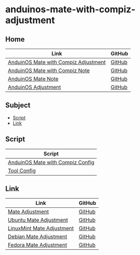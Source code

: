 

# anduinos-mate-with-compiz-adjustment




## Home

| Link | GitHub |
| ---- | ------ |
| [AnduinOS Mate with Compiz Adjustment](https://samwhelp.github.io/anduinos-mate-with-compiz-adjustment/) | [GitHub](https://github.com/samwhelp/anduinos-mate-with-compiz-adjustment) |
| [AnduinOS Mate with Compiz Note](https://samwhelp.github.io/note-about-anduinos-mate-with-compiz/) | [GitHub](https://github.com/samwhelp/note-about-anduinos-mate-with-compiz) |
| [AnduinOS Mate Note](https://samwhelp.github.io/note-about-anduinos-mate/) | [GitHub](https://github.com/samwhelp/note-about-anduinos-mate) |
| [AnduinOS Adjustment](https://samwhelp.github.io/anduinos-adjustment/) | [GitHub](https://github.com/samwhelp/anduinos-adjustment) |




## Subject

* [Script](#script)
* [Link](#link)




## Script

| Script |
| ------ |
| [AnduinOS Mate with Compiz Config](https://github.com/samwhelp/anduinos-mate-with-compiz-adjustment) |
| [Tool Config](https://github.com/samwhelp/anduinos-adjustment/tree/main/prototype/main/tool-config/part) |




## Link

| Link | GitHub |
| ---- | ------ |
| [Mate Adjustment](https://samwhelp.github.io/mate-adjustment/) | [GitHub](https://github.com/samwhelp/mate-adjustment) |
| [Ubuntu Mate Adjustment](https://samwhelp.github.io/ubuntu-mate-adjustment/) | [GitHub](https://github.com/samwhelp/ubuntu-mate-adjustment) |
| [LinuxMint Mate Adjustment](https://samwhelp.github.io/linuxmint-mate-adjustment/) | [GitHub](https://github.com/samwhelp/linuxmint-mate-adjustment) |
| [Debian Mate Adjustment](https://samwhelp.github.io/debian-mate-adjustment/) | [GitHub](https://github.com/samwhelp/debian-mate-adjustment) |
| [Fedora Mate Adjustment](https://samwhelp.github.io/fedora-mate-adjustment/) | [GitHub](https://github.com/samwhelp/fedora-mate-adjustment) |

